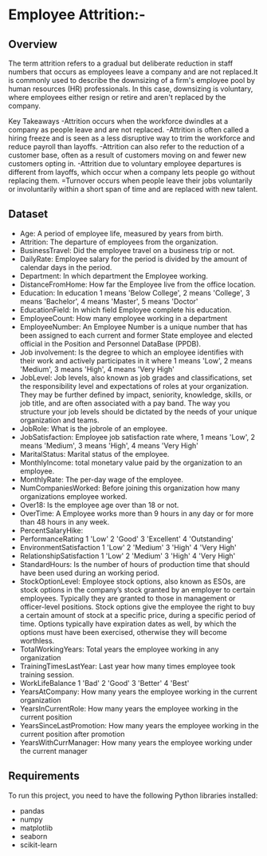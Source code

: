 # Employee Attrition:- 

## Overview

The term attrition refers to a gradual but deliberate reduction in staff numbers that occurs as employees leave a company and are not replaced.It is commonly used to describe the downsizing of a firm's employee pool by human resources (HR) professionals. In this case, downsizing is voluntary, where employees either resign or retire and aren't replaced by the company.

Key Takeaways
-Attrition occurs when the workforce dwindles at a company as people leave and are not replaced.
-Attrition is often called a hiring freeze and is seen as a less disruptive way to trim the workforce and reduce payroll than layoffs.
-Attrition can also refer to the reduction of a customer base, often as a result of customers moving on and fewer new customers opting in.
-Attrition due to voluntary employee departures is different from layoffs, which occur when a company lets people go without replacing them.
=Turnover occurs when people leave their jobs voluntarily or involuntarily within a short span of time and are replaced with new talent.

## Dataset

- Age: A period of employee life, measured by years from birth.
- Attrition: The departure of employees from the organization.
- BusinessTravel: Did the employee travel on a business trip or not.
- DailyRate: Employee salary for the period is divided by the amount of calendar days in the period.
- Department: In which department the Employee working.
- DistanceFromHome: How far the Employee live from the office location.
- Education: In education 1 means 'Below College', 2 means 'College', 3 means 'Bachelor', 4 means 'Master', 5 means 'Doctor'
- EducationField: In which field Employee complete his education.
- EmployeeCount: How many employee working in a department
- EmployeeNumber: An Employee Number is a unique number that has been assigned to each current and former State employee and elected official in the Position and Personnel 
DataBase (PPDB).
- Job involvement: Is the degree to which an employee identifies with their work and actively participates in it where 1 means 'Low', 2 means 'Medium', 3 means 'High', 4 means 'Very High'
- JobLevel: Job levels, also known as job grades and classifications, set the responsibility level and expectations of roles at your organization. They may be further defined 
by impact, seniority, knowledge, skills, or job title, and are often associated with a pay band. The way you structure your job levels should be dictated by the needs of your 
unique organization and teams.
- JobRole: What is the jobrole of an employee.
- JobSatisfaction: Employee job satisfaction rate where, 1 means 'Low', 2 means 'Medium', 3 means 'High', 4 means 'Very High'
- MaritalStatus: Marital status of the employee.
- MonthlyIncome: total monetary value paid by the organization to an employee.
- MonthlyRate: The per-day wage of the employee.
- NumCompaniesWorked: Before joining this organization how many organizations employee worked.
- Over18: Is the employee age over than 18 or not.
- OverTime: A Employee works more than 9 hours in any day or for more than 48 hours in any week.
- PercentSalaryHike:
- PerformanceRating 1 'Low' 2 'Good' 3 'Excellent' 4 'Outstanding'
- EnvironmentSatisfaction 1 'Low' 2 'Medium' 3 'High' 4 'Very High'
- RelationshipSatisfaction 1 'Low' 2 'Medium' 3 'High' 4 'Very High'
- StandardHours: Is the number of hours of production time that should have been used during an working period.
- StockOptionLevel:  Employee stock options, also known as ESOs, are stock options in the company’s stock granted by an employer to certain employees. Typically they are  granted to those in management or officer-level positions. Stock options give the employee the right to buy a certain amount of stock at a specific price, during a specific period of time. Options typically have expiration dates as well, by which the options must have been exercised, otherwise they will become worthless.
- TotalWorkingYears: Total years the employee working in any organization
- TrainingTimesLastYear: Last year how many times employee took training session.
- WorkLifeBalance 1 'Bad' 2 'Good' 3 'Better' 4 'Best'
- YearsAtCompany: How many years the employee working in the current organization
- YearsInCurrentRole: How many years the employee working in the current position
- YearsSinceLastPromotion: How many years the employee working in the current position after promotion
- YearsWithCurrManager: How many years the employee working under the current manager


## Requirements

To run this project, you need to have the following Python libraries installed:

- pandas
- numpy
- matplotlib
- seaborn
- scikit-learn

